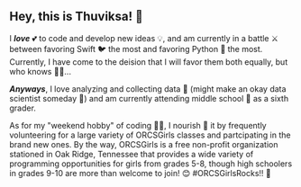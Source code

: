 ## Hey, this is Thuviksa! 👋

I ***love*** 💕 to code and develop new ideas 💡, and am currently in a battle ⚔️ between favoring Swift 🐦 the most and favoring Python 🐍 the most. Currently, I have come to the deision that I will favor them both equally, but who knows 🤷‍♀️...

***Anyways***, I love analyzing and collecting data 📑 (might make an okay data scientist someday 🤔) and am currently attending middle school 🏫 as a sixth grader.

As for my "weekend hobby" of coding 👩‍💻, I nourish 🌱  it by frequently volunteering for a large variety of ORCSGirls classes and partcipating in the brand new ones. By the way, ORCSGirls is a free non-profit organization stationed in Oak Ridge, Tennessee that provides a wide variety of programming opportunities for girls from grades 5-8, though high schoolers in grades 9-10 are more than welcome to join! 😊
#ORCSGirlsRocks!! 🥳
